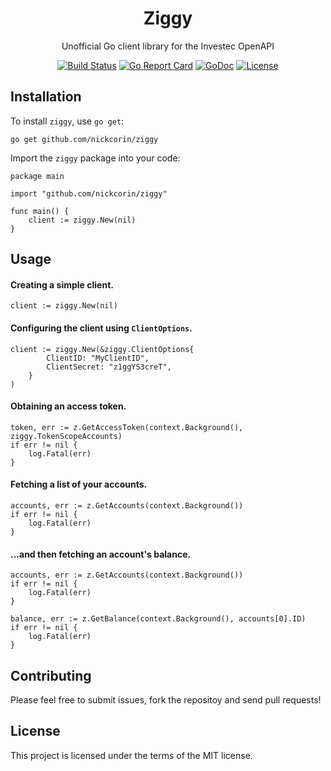 <p align="center">
<h1 align="center">Ziggy</h1>
<p align="center">Unofficial Go client library for the Investec OpenAPI</p>
</p>
<p align="center">
<p align="center"><a href="https://github.com/nickcorin/ziggy/actions?query=workflow%3AGo"><img src="https://github.com/nickcorin/ziggy/workflows/Go/badge.svg?branch=master" alt="Build Status"></a> <a href="https://goreportcard.com/report/github.com/nickcorin/ziggy"><img src="https://goreportcard.com/badge/github.com/nickcorin/ziggy?style=flat-square" alt="Go Report Card"></a> <a href="http://godoc.org/github.com/nickcorin/ziggy"><img src="https://img.shields.io/badge/godoc-reference-blue.svg?style=flat-square" alt="GoDoc"></a> <a href="LICENSE"><img src="https://img.shields.io/github/license/nickcorin/ziggy" alt="License"></a></p>
</p>
<p align="center">
<!-- <img src="/images/snorlax.jpg" /> -->
</p>

## Installation

To install `ziggy`, use `go get`:
```
go get github.com/nickcorin/ziggy
```

Import the `ziggy` package into your code:
```golang
package main

import "github.com/nickcorin/ziggy"

func main() {
	client := ziggy.New(nil)
}
```

## Usage

#### Creating a simple client.
```golang
client := ziggy.New(nil)
```

#### Configuring the client using `ClientOptions`.
```golang
client := ziggy.New(&ziggy.ClientOptions{
		ClientID: "MyClientID",
		ClientSecret: "z1ggYS3creT",
	}
)
```

#### Obtaining an access token.
```golang
token, err := z.GetAccessToken(context.Background(), ziggy.TokenScopeAccounts)
if err != nil {
	log.Fatal(err)
}
```

#### Fetching a list of your accounts.
```golang
accounts, err := z.GetAccounts(context.Background())
if err != nil {
	log.Fatal(err)
}
```

#### ...and then fetching an account's balance.
```golang
accounts, err := z.GetAccounts(context.Background())
if err != nil {
	log.Fatal(err)
}

balance, err := z.GetBalance(context.Background(), accounts[0].ID)
if err != nil {
	log.Fatal(err)
}
```

## Contributing
Please feel free to submit issues, fork the repositoy and send pull requests!

## License
This project is licensed under the terms of the MIT license.
